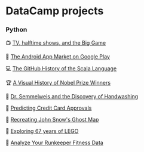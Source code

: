 # DataCamp projects

### Python

:tv: [TV, halftime shows, and the Big Game](https://github.com/mluisamc/DataCamp-projects/blob/master/Python/TV_halftime_shows_and_the_Big_Game.ipynb)

:iphone: [The Android App Market on Google Play](https://github.com/mluisamc/DataCamp-projects/blob/master/Python/The_Android_App_Market_on_Google_Play.ipynb)

:computer: [The GitHub History of the Scala Language](https://github.com/mluisamc/DataCamp-projects/blob/master/Python/GitHub_History_of_Scala.ipynb)

:trophy: [A Visual History of Nobel Prize Winners](https://github.com/mluisamc/DataCamp-projects/blob/master/Python/Nobel_Prize_Winners.ipynb)

:hospital: [Dr. Semmelweis and the Discovery of Handwashing](https://github.com/mluisamc/DataCamp-projects/blob/master/Python/Dr.%20Semmelweis%20and%20the%20Discovery%20of%20Handwashing.ipynb)

:crystal_ball: [Predicting Credit Card Approvals](https://github.com/mluisamc/DataCamp-projects/blob/master/Python/Predicting%20Credit%20Card%20Approvals.ipynb)

:ghost: [Recreating John Snow's Ghost Map](https://github.com/mluisamc/DataCamp-projects/blob/master/Python/Recreating%20John%20Snow's%20Ghost%20Map.ipynb)

:space_invader: [Exploring 67 years of LEGO](https://github.com/mluisamc/DataCamp-projects/blob/master/Python/Exploring%2067%20years%20of%20LEGO.ipynb)

:running: [Analyze Your Runkeeper Fitness Data](https://github.com/mluisamc/DataCamp-projects/blob/master/Python/Analyze%20Your%20Runkeeper%20Fitness%20Data.ipynb)
